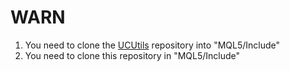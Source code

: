 # WARN

1. You need to clone the [UCUtils](https://github.com/xPretti/UCUtils) repository into "MQL5/Include"
2. You need to clone this repository in "MQL5/Include"

